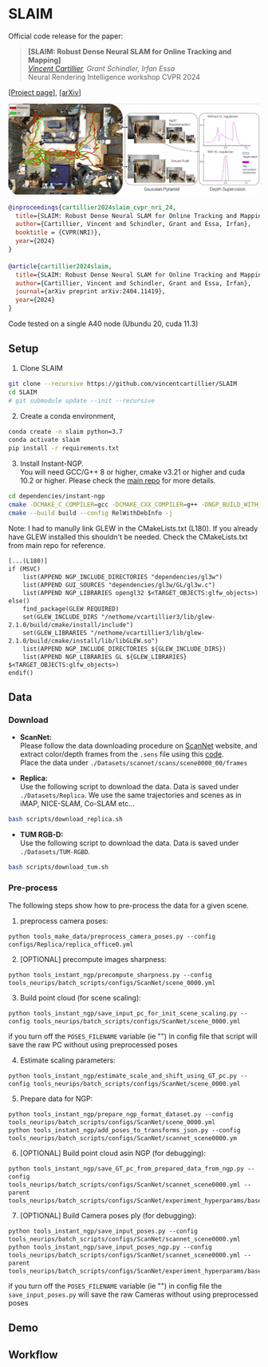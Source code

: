 # SLAIM

Official code release for the paper:

> **[SLAIM: Robust Dense Neural SLAM for Online Tracking and Mapping]** <br />
> *[Vincent Cartillier](https://vincentcartillier.github.io/), Grant Schindler, Irfan Essa* <br />
> Neural Rendering Intelligence workshop CVPR 2024 <br />


[[Project page](https://vincentcartillier.github.io/slaim.html)], [[arXiv](https://arxiv.org/abs/2404.11419)]

![High level overview of SLAIM capabilities](assets/slaim.png)


```bibtex
@inproceedings{cartillier2024slaim_cvpr_nri_24,
  title={SLAIM: Robust Dense Neural SLAM for Online Tracking and Mapping},
  author={Cartillier, Vincent and Schindler, Grant and Essa, Irfan},
  booktitle = {CVPR(NRI)},
  year={2024}
}

@article{cartillier2024slaim,
  title={SLAIM: Robust Dense Neural SLAM for Online Tracking and Mapping},
  author={Cartillier, Vincent and Schindler, Grant and Essa, Irfan},
  journal={arXiv preprint arXiv:2404.11419},
  year={2024}
}
```


Code tested on a single A40 node (Ubundu 20, cuda 11.3) <br />

## Setup
1. Clone SLAIM
```bash
git clone --recursive https://github.com/vincentcartillier/SLAIM
cd SLAIM
# git submodule update --init --recursive
```

2. Create a conda environment,
```bash
conda create -n slaim python=3.7
conda activate slaim
pip install -r requirements.txt
```

3. Install Instant-NGP.  <br />
You will need GCC/G++ 8 or higher, cmake v3.21 or higher and cuda 10.2 or higher. Please check the [main repo](https://github.com/NVlabs/instant-ngp) for more details.


```bash
cd dependencies/instant-ngp
cmake -DCMAKE_C_COMPILER=gcc -DCMAKE_CXX_COMPILER=g++ -DNGP_BUILD_WITH_GUI=off . -B build -DCMAKE_BUILD_TYPE=RelWithDebInfo
cmake --build build --config RelWithDebInfo -j
```

Note: I had to manully link GLEW in the CMakeLists.txt (L180). If you already have GLEW installed this shouldn't be needed. Check the CMakeLists.txt from main repo for reference.

```
[...(L180)]
if (MSVC)
	list(APPEND NGP_INCLUDE_DIRECTORIES "dependencies/gl3w")
	list(APPEND GUI_SOURCES "dependencies/gl3w/GL/gl3w.c")
	list(APPEND NGP_LIBRARIES opengl32 $<TARGET_OBJECTS:glfw_objects>)
else()
	find_package(GLEW REQUIRED)
    set(GLEW_INCLUDE_DIRS "/nethome/vcartillier3/lib/glew-2.1.0/build/cmake/install/include")
    set(GLEW_LIBRARIES "/nethome/vcartillier3/lib/glew-2.1.0/build/cmake/install/lib/libGLEW.so")
	list(APPEND NGP_INCLUDE_DIRECTORIES ${GLEW_INCLUDE_DIRS})
	list(APPEND NGP_LIBRARIES GL ${GLEW_LIBRARIES} $<TARGET_OBJECTS:glfw_objects>)
endif()
```

## Data

### Download
* **ScanNet:** <br />
Please follow the data downloading procedure on [ScanNet](http://www.scan-net.org/) website, and extract color/depth frames from the `.sens` file using this [code](https://github.com/ScanNet/ScanNet/blob/master/SensReader/python/reader.py). <br />
Place the data under `./Datasets/scannet/scans/scene0000_00/frames`

* **Replica:** <br />
Use the following script to download the data. Data is saved under `./Datasets/Replica`. We use the same trajectories and scenes as in iMAP, NICE-SLAM, Co-SLAM etc...
```bash
bash scripts/download_replica.sh
```

* **TUM RGB-D:** <br />
Use the following script to download the data. Data is saved under `./Datasets/TUM-RGBD`.
```bash
bash scripts/download_tum.sh
```

### Pre-process
The following steps show how to pre-process the data for a given scene. <br />

1. preprocess camera poses:
```
python tools_make_data/preprocess_camera_poses.py --config configs/Replica/replica_office0.yml
```















2. [OPTIONAL] precompute images sharpness:
```
python tools_instant_ngp/precompute_sharpness.py --config tools_neurips/batch_scripts/configs/ScanNet/scene_0000.yml
```

3. Build point cloud (for scene scaling):
```
python tools_instant_ngp/save_input_pc_for_init_scene_scaling.py --config tools_neurips/batch_scripts/configs/ScanNet/scene_0000.yml
```
if you turn off the `POSES_FILENAME` variable (ie "") in config file that script will save the raw PC without using preprocessed poses

4. Estimate scaling parameters:
```
python tools_instant_ngp/estimate_scale_and_shift_using_GT_pc.py --config tools_neurips/batch_scripts/configs/ScanNet/scene_0000.yml
```

5. Prepare data for NGP:
```
python tools_instant_ngp/prepare_ngp_format_dataset.py --config tools_neurips/batch_scripts/configs/ScanNet/scene_0000.yml
python tools_instant_ngp/add_poses_to_transforms_json.py --config tools_neurips/batch_scripts/configs/ScanNet/scannet_scene0000.ym
```

6. [OPTIONAL] Build point cloud asin NGP (for debugging):
```
python tools_instant_ngp/save_GT_pc_from_prepared_data_from_ngp.py --config tools_neurips/batch_scripts/configs/ScanNet/scannet_scene0000.yml --parent tools_neurips/batch_scripts/configs/ScanNet/experiment_hyperparams/base.yml
```

7. [OPTIONAL] Build Camera poses ply (for debugging):
```
python tools_instant_ngp/save_input_poses.py --config tools_neurips/batch_scripts/configs/ScanNet/scannet_scene0000.yml
python tools_instant_ngp/save_input_poses_ngp.py --config tools_neurips/batch_scripts/configs/ScanNet/scannet_scene0000.yml --parent tools_neurips/batch_scripts/configs/ScanNet/experiment_hyperparams/base.yml
```
if you turn off the `POSES_FILENAME` variable (ie "") in config file the `save_input_poses.py` will save the raw Cameras without using preprocessed poses





## Demo






## Workflow


